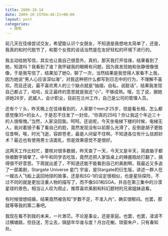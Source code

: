 ```yaml
---
title: 2009-10-14
date: 2009-10-15T04:48:21+00:00
layout: post
categories:
  - 随笔
---
```

前几天在佳缘尝试交友，希望能认识个女朋友，不知道是我想地太简单了，还是，我真的和时代脱节了，和那个女孩的谈话当然是在友好轻松的环境下进行的。

我主动给她写信，其实也让我自己很意外，真的，那天我打开佳缘，结果看到了她，知道吗？我看到了谁？我怀疑我的眼睛有问题，因为我发现她和张静很像很像，于是我写信了，结果加了她Q，聊了一次，当然结果是我觉得人家看不上我，因为她说“男人心应该深似海”，对我这种把什么都写到日志中的行为，不理解不喜欢。而且还说，最不喜欢男人的三个缺点就是“抽烟，自私，说脏话”，结果我发现自己都占了，哈哈，反正最终的意思就是我还“小”，不够成熟。哦，忘了说，据她讲她26岁，武威人，会计职业，目前在兰州工作，自己是公司的管理人员。

还有个丫头，昨天晚上在佳缘看到的，人家那个mm才25岁，但是看长相，怎么都感觉像35+的女人，于是忍不住发了一封信，“你真的25吗？你让我这个年近三十的人很惭愧。”当然，人家没回我。呵呵。还说呢，今天坐电梯下楼的时候，电梯无人，我对着镜子看了看自己的脸，竟然发现没有以前那么光滑了，反倒是胡子更胜往昔啊，唉，时光飞逝，容颜苍老，最是人间留不住啊。不知道各位有什么驻颜妙术？最近也有使用男士洁面乳，但是效果感觉不是很好。
<!--more-->
这两天工作比较忙，要核对很多数据，昨天查了一天，今天又是半天，简直脑子都快被数字搞晕了。中午和同学去吃饭，竟然还把人家饭桌上的辣酱瓶给打翻了，搞得很不好意思。下周就出差了，不知道还能不能看到自己的美剧啊，我最近又多追了一部美剧，Stargate Universe 星门 宇宙，是Stargate的衍生版，讲述一群人在一艘古人飞船上返回地球的故事，还是和SG-1的设定很相似，也是星际探险，不过不同的就是更加注重人物的描写了，而不像SG1和SGA，并且在第三集中的沙漠星球的景色，相当让人叹为观止，推荐喜欢美剧和科幻题材的兄弟姐妹追看。

有时候很想结婚，结果竟然被告知“岁数不足，不准入内”，确实很郁闷。也罢，那就等等我的第二春吧。

我现在看不到我的未来，一片渺茫。不论是事业，还是家庭。也罢，也罢，凌波不过横塘路，但目送，芳尘去，锦瑟年华谁与度？月台花榭，琐窗朱户，只有春知处。
